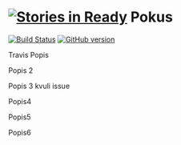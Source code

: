 [![Stories in Ready](https://badge.waffle.io/gitpajo/Pokus.png?label=ready&title=Ready)](https://waffle.io/gitpajo/Pokus)
Pokus
=====

[![Build Status](https://travis-ci.org/gitpajo/Pokus.png)](https://travis-ci.org/gitpajo/Pokus)
[![GitHub version](https://badge.fury.io/gh/gitpajo%2Fpokus.png)](http://badge.fury.io/gh/gitpajo%2Fpokus)

Travis
Popis

Popis 2

Popis 3 kvuli issue

Popis4

Popis5

Popis6
